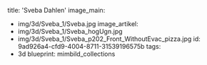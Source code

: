 title: 'Sveba Dahlen'
image_main:
  - img/3d/Sveba_1/Sveba.jpg
image_artikel:
  - img/3d/Sveba_1/Sveba_hogUgn.jpg
  - img/3d/Sveba_1/Sveba_p202_Front_WithoutEvac_pizza.jpg
id: 9ad926a4-cfd9-4004-8711-31539196575b
tags:
  - 3d
blueprint: mimbild_collections
